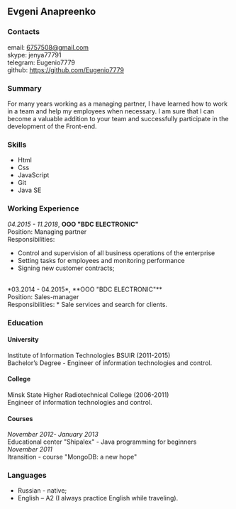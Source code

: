 ## Evgeni Anapreenko
### Contacts
email: 6757508@gmail.com<br>
skype: jenya77791<br>
telegram: Eugenio7779<br>
github: <https://github.com/Eugenio7779>


### Summary

For many years working as a managing partner, I have learned how to work in a team and help my employees when necessary. I am sure that I can become a valuable addition to your team and successfully participate in the development of the Front-end.


### Skills

* Html
* Css
* JavaScript
* Git
* Java SE


### Working Experience

*04.2015 - 11.2018*, **OOO "BDC ELECTRONIC"**<br>
Position: Managing partner<br>
Responsibilities: 
* Сontrol and supervision of all business operations of the enterprise
* Setting tasks for employees and monitoring performance
* Signing new customer contracts;<br>
<br>
*03.2014 - 04.2015*, **OOO "BDC ELECTRONIC"**<br>
Position: Sales-manager<br>
Responsibilities: 
* Sale services and search for clients.


### Education

#### University
Institute of Information Technologies BSUIR (2011-2015)<br>
Bachelor’s Degree - Engineer of information technologies and control.

#### College
Minsk State Higher Radiotechnical College (2006-2011)<br>
Engineer of information technologies and control.

#### Courses
*November 2012- January 2013*<br>
Educational center "Shipalex" - Java programming for beginners<br>
*November 2011*<br>
Itransition - course "MongoDB: a new hope"


### Languages

* Russian - native;
* English – A2 (I always practice English while traveling).
